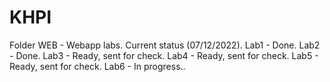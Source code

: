 # KHPI
Folder WEB - Webapp labs.
Current status (07/12/2022).
Lab1 - Done.
Lab2 - Done.
Lab3 - Ready, sent for check.
Lab4 - Ready, sent for check.
Lab5 - Ready, sent for check.
Lab6 - In progress..
